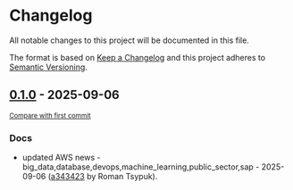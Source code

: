 # Changelog

All notable changes to this project will be documented in this file.

The format is based on [Keep a Changelog](http://keepachangelog.com/en/1.0.0/)
and this project adheres to [Semantic Versioning](http://semver.org/spec/v2.0.0.html).

<!-- insertion marker -->
## [0.1.0](https://github.com/tsypuk/aws-news/releases/tag/ver-2025-09-060.1.0) - 2025-09-06

<small>[Compare with first commit](https://github.com/tsypuk/aws-news/compare/e806522b8d75c6f6be54bb76d640574b610e791e...ver-2025-09-06)</small>

### Docs

- updated AWS news - big_data,database,devops,machine_learning,public_sector,sap - 2025-09-06 ([a343423](https://github.com/tsypuk/aws-news/commit/a3434230588fe72925e7a294237ca78a2119a2f0) by Roman Tsypuk).

